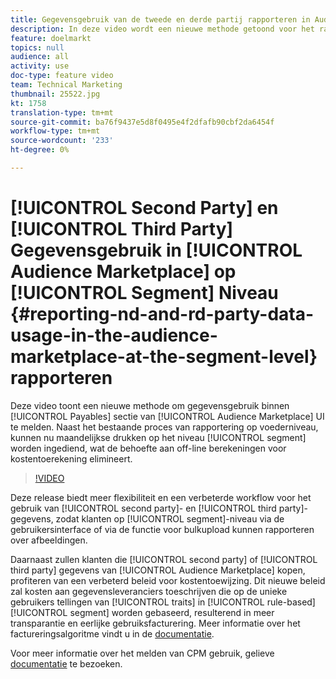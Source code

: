 ```yaml
---
title: Gegevensgebruik van de tweede en derde partij rapporteren in Audience Marketplace op segmentniveau
description: In deze video wordt een nieuwe methode getoond voor het rapporteren van het gegevensgebruik in het gedeelte Payables van de gebruikersinterface van Audience Marketplace. Naast het bestaande proces van rapportage op voederniveau, kunnen nu maandelijks indrukkingen worden ingediend op segmentniveau, wat de noodzaak van offlineberekeningen voor kostentoerekening wegneemt.
feature: doelmarkt
topics: null
audience: all
activity: use
doc-type: feature video
team: Technical Marketing
thumbnail: 25522.jpg
kt: 1758
translation-type: tm+mt
source-git-commit: ba76f9437e5d8f0495e4f2dfafb90cbf2da6454f
workflow-type: tm+mt
source-wordcount: '233'
ht-degree: 0%

---
```



# [!UICONTROL Second Party] en [!UICONTROL Third Party] Gegevensgebruik in [!UICONTROL Audience Marketplace] op [!UICONTROL Segment] Niveau {#reporting-nd-and-rd-party-data-usage-in-the-audience-marketplace-at-the-segment-level} rapporteren

Deze video toont een nieuwe methode om gegevensgebruik binnen [!UICONTROL Payables] sectie van [!UICONTROL Audience Marketplace] UI te melden. Naast het bestaande proces van rapportering op voederniveau, kunnen nu maandelijkse drukken op het niveau [!UICONTROL segment] worden ingediend, wat de behoefte aan off-line berekeningen voor kostentoerekening elimineert.

>[!VIDEO](https://video.tv.adobe.com/v/25522/?quality=12)

Deze release biedt meer flexibiliteit en een verbeterde workflow voor het gebruik van [!UICONTROL second party]- en [!UICONTROL third party]-gegevens, zodat klanten op [!UICONTROL segment]-niveau via de gebruikersinterface of via de functie voor bulkupload kunnen rapporteren over afbeeldingen.

Daarnaast zullen klanten die [!UICONTROL second party] of [!UICONTROL third party] gegevens van [!UICONTROL Audience Marketplace] kopen, profiteren van een verbeterd beleid voor kostentoewijzing. Dit nieuwe beleid zal kosten aan gegevensleveranciers toeschrijven die op de unieke gebruikers tellingen van [!UICONTROL traits] in [!UICONTROL rule-based] [!UICONTROL segment] worden gebaseerd, resulterend in meer transparantie en eerlijke gebruiksfacturering. Meer informatie over het factureringsalgoritme vindt u in de [documentatie](https://experiencecloud.adobe.com/resources/help/en_US/aam/marketplace_cpm_billing.html).

Voor meer informatie over het melden van CPM gebruik, gelieve [documentatie](https://experiencecloud.adobe.com/resources/help/en_US/aam/t_marketplace_report_cpm_usage.html) te bezoeken.